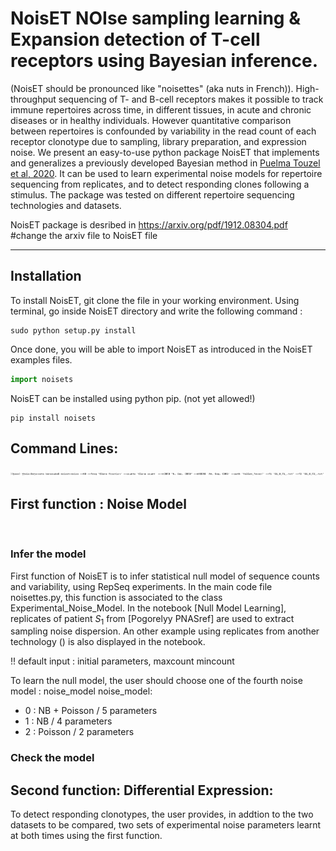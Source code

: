 # NoisET  NOIse sampling learning & Expansion detection of T-cell receptors using Bayesian inference.
(NoisET should be pronounced like "noisettes" (aka nuts in French)).
High-throughput sequencing of T- and B-cell receptors makes it possible to track immune
repertoires across time, in different tissues, in acute and chronic diseases or in healthy individuals. However
quantitative comparison between repertoires is confounded by variability in the read count of each receptor
clonotype due to sampling, library preparation, and expression noise. We present an easy-to-use python
package NoisET that implements and generalizes a previously developed Bayesian method in [Puelma Touzel et al, 2020](<https://journals.plos.org/ploscompbiol/article?id=10.1371/journal.pcbi.1007873&rev=2>). It can be used
to learn experimental noise models for repertoire sequencing from replicates, and to detect responding
clones following a stimulus. The package was tested on different repertoire sequencing technologies and
datasets.

NoisET package is desribed in  <https://arxiv.org/pdf/1912.08304.pdf> #change the arxiv file to NoisET file

----------------------------------------------------------------------------------------------------------------------------

## Installation

To install NoisET, git clone the file in your working environment. 
Using terminal, go inside NoisET directory and write the following command : 

```console
sudo python setup.py install
```

Once done, you will be able to import NoisET as introduced in the NoisET examples files.
```python 
import noisets
```
NoisET can be installed using python pip. (not yet allowed!)

```console
pip install noisets
```

## Command Lines:

<img src="docs/commandline-noise.png" width="1500" length="200" />

## First function : Noise Model

</br>

### Infer the model
First function of NoisET is to infer statistical null model of sequence counts and variability, using RepSeq experiments.
In the main code file noisettes.py, this function is associated to the class Experimental_Noise_Model. In the notebook [Null Model Learning],
replicates of patient $S_1$ from [Pogorelyy PNASref] are used to extract sampling noise dispersion. An other example using replicates from another technology () is also displayed in the notebook.

!! default input : initial parameters, maxcount mincount

To learn the null model, the user should choose one of  the fourth noise model : noise_model 
noise_model:
- 0 : NB + Poisson / 5 parameters
- 1 : NB / 4 parameters
- 2 : Poisson / 2 parameters

### Check the model



## Second function: Differential Expression: 

To detect responding clonotypes, the user provides, in addtion to the two datasets to be compared, two sets of experimental noise parameters learnt at both times
using the first function. 





